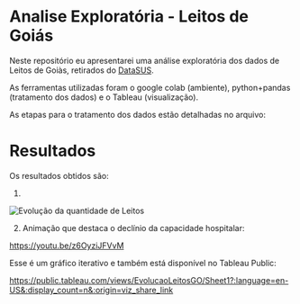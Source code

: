 # Analise Exploratória - Leitos de Goiás

Neste repositório eu apresentarei uma análise exploratória dos dados de Leitos de Goiàs, retirados do [DataSUS](https://datasus.saude.gov.br/transferencia-de-arquivos/).

As ferramentas utilizadas foram o google colab (ambiente), python+pandas (tratamento dos dados) e o Tableau (visualização).

As etapas para o tratamento dos dados estão detalhadas no arquivo:

# Resultados
 
Os resultados obtidos são:
 
 
1)

![Evolução da quantidade de Leitos](https://media.discordapp.net/attachments/454743706306609152/1058173829022748824/xp2aAOSzJjsQAAAABJRU5ErkJggg.png)


2) Animação que destaca o declínio da capacidade hospitalar:

https://youtu.be/z6OyziJFVvM

Esse é um gráfico iterativo e também está disponível no Tableau Public: 

https://public.tableau.com/views/EvolucaoLeitosGO/Sheet1?:language=en-US&:display_count=n&:origin=viz_share_link

